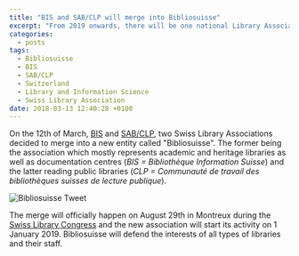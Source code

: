 ```yaml
---
title: "BIS and SAB/CLP will merge into Bibliosuisse"
excerpt: "From 2019 onwards, there will be one national Library Association in Switzerland with the merge of BIS and SAB/CLP into Biliosuisse."
categories:
  - posts
tags:
  - Bibliosuisse
  - BIS
  - SAB/CLP
  - Switzerland
  - Library and Information Science
  - Swiss Library Association
date: 2018-03-13 12:40:28 +0100
---
```


On the 12th of March, [BIS][bis] and [SAB/CLP][clp], two Swiss Library Associations decided to merge into a new entity called "Bibliosuisse". The former being the association which mostly represents academic and heritage libraries as well as documentation centres (_BIS = Bibliothèque Information Suisse_) and the latter reading public libraries (_CLP = Communauté de travail des bibliothèques suisses de lecture publique_). 

![Bibliosuisse Tweet][bibliosuisse]

The merge will officially happen on August 29th in Montreux during the [Swiss Library Congress][montreux] and the new association will start its activity on 1 January 2019. Bibliosuisse will defend the interests of all types of libraries and their staff.


[bis]: http://www.bis.ch/
[clp]: http://www.sabclp.ch/
[montreux]: http://www.bis.ch/nc/news-details/article/schweizer-bibliothekskongress-2018-in-montreux.html
[bibliosuisse]: https://julsraemy.github.io/assets/images/bibliosuisse.png

 
